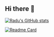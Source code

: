 ## Hi there 👋

[![Radu's GitHub stats](https://github-readme-stats.vercel.app/api?username=ronutu&show=reviews,discussions_started,discussions_answered,prs_merged,prs_merged_percentage&show_icons=true&theme=dark&bg_color=00000000&rank_icon=percentile&include_all_commits=true&custom_title=Radu's%20Github%20Stats)]()

[![Readme Card](https://github-readme-stats.vercel.app/api/pin/?username=ronutu&repo=ctf-writeups)](https://github.com/ronutu/ctf-writeups)
